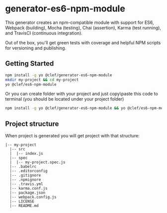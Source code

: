 # generator-es6-npm-module

This generator creates an npm-compatible module with support for ES6, Webpack (building), Mocha (testing), Chai (assertion), Karma (test running), and TravisCI (continuous integration).

Out of the box, you'll get green tests with coverage and helpful NPM scripts for versioning and publishing.

## Getting Started

```bash
npm install -g yo @clef/generator-es6-npm-module
mkdir my-project && cd my-project
yo @clef/es6-npm-module
```

Or you can create folder with your project and just copy\paste this code to terminal (you should be located under your project folder)

```bash
npm install -g yo @clef/generator-es6-npm-module && yo @clef/es6-npm-module
```

## Project structure

When project is generated you will get project with that structure:

```
|-- my-project
  |-- src
  |  |-- index.js
  |-- spec
  |  |-- my-project.spec.js
  |-- .babelrc
  |-- .editorconfig
  |-- .gitignore
  |-- .npmignore
  |-- .travis.yml
  |-- karma.conf.js
  |-- package.json
  |-- webpack.config.js
  |-- LICENSE
  |-- README.md
```
